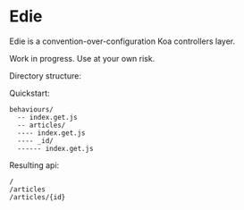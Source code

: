 Edie
====

Edie is a convention-over-configuration Koa controllers layer.

Work in progress. Use at your own risk.

Directory structure:

Quickstart:

```
behaviours/
  -- index.get.js
  -- articles/
  ---- index.get.js
  ---- _id/
  ------ index.get.js
```

Resulting api:

```
/
/articles
/articles/{id}
```

